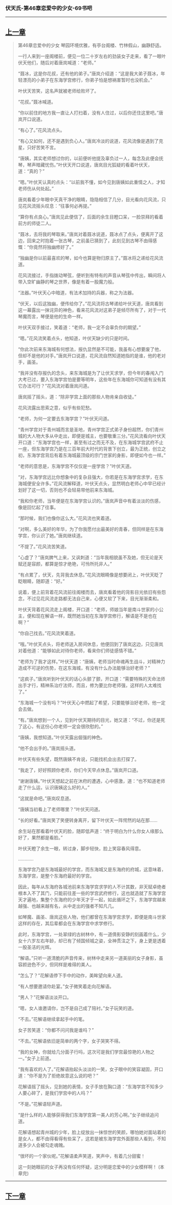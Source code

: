 ### 伏天氏-第46章恋爱中的少女-69书吧

--------
[上一章](./ca0b4fa0b58a50e558946da7ef06d642.md)
--------


>
>
>
>第46章恋爱中的少女
>琴园环境优雅，有亭台阁楼、竹林假山，幽静舒适。
>
>一行人来到一座阁楼前，便见一位二十岁左右的劲装女子走来，看了一眼叶伏天他们，随后对着唐岚喊道：“老师。”
>
>“聂冰，这是你花叔，还有他的弟子。”唐岚介绍道：“这是我大弟子聂冰，年轻漂亮的小弟子在东海学宫修行，你弟子怕是想祸害暂时也没机会。”
>
>叶伏天苦笑，这名声就被老师给败坏了。
>
>“花叔。”聂冰喊道。
>
>“你以前住的地方我一直让人打扫着，没有人住过，以后你还住这里吧。”唐岚开口说道。
>
>“有心了。”花风流点头。
>
>“有心又如何，还不是遇到负心人。”唐岚冷淡的说道，花风流像是遇到了克星，只好苦笑不言。
>
>“唐姨，其实老师想过你的，以前便听他提及辜负过一人，每念及此便会抚琴，琴声暗藏忧伤。”叶伏天开口说道，唐岚目光狐疑的看着叶伏天，道：“真的？”
>
>“嗯。”叶伏天认真的点头：“以前我不懂，如今见到唐姨如此重情之人，才知老师伤从何处起。”
>
>唐岚看着少年眼中天真干净的眼睛，隐隐相信了几分，目光看向花风流，只见花风流摇头叹息：“往事何必再提。”
>
>“算你有点良心。”唐岚见此便信了，后面的余生目瞪口呆，一脸崇拜的看着前方的师徒二人。
>
>“聂冰，去将我的琴取来。”唐岚对着聂冰说道，聂冰点了点头，便离开了这边，回来之时抱着一张古琴，之前虽已猜到了，此刻见到古琴不由得感慨：“你竟然将独幽修好了。”
>
>“独幽是你以前最喜欢的琴，如今也算是物归原主了。”聂冰将之递给花风流道。
>
>花风流接过，手指拨动琴弦，便听到有特有的声音从琴弦中传出，瞬间将人带入空旷幽静的琴之世界，像是有着一股魔力般。
>
>“法器。”叶伏天心中暗道，有法术加持的兵器，称之为法器。
>
>“伏天，以后这独幽，便传给你了。”花风流将古琴递给叶伏天道，唐岚看到这一幕露出一抹诧异的神色，看来花风流对这弟子是倾尽所有了，对于一代琴魔而言，琴便是他的生命一样。
>
>叶伏天双手接过，笑着道：“老师，我一定不会辜负你的期望。”
>
>“嗯。”花风流笑着点头，他知道，叶伏天缺少的只是时间。
>
>“你此次前来东海城有何想法，报仇显然是不可能，我虽有心想要废了他，但却不是他的对手。”唐岚开口说道，花风流自然知道她指的是谁，他的老对手，画圣。
>
>“我并没有存报仇的念头，来东海城是为了让伏天求学，但今年的春闱入门大考已过，要入东海学宫怕是要等明年，这些年在东海城你可知道有没有其它办法可行？”花风流对着唐岚问道。
>
>唐岚摇了摇头，道：“除非学宫上面的那些人物肯亲自收徒。”
>
>花风流露出思索之意，似乎有些犯愁。
>
>“老师，为何一定要去东海学宫？”叶伏天问道。
>
>“青州学宫对于青州城而言是圣地，青州学宫正式弟子身份超然，你们青州城的大人物大多从中走出，即便是城主，也要敬重三分。”花风流看向叶伏天开口道：“东海学宫也一样，甚至有过之而无不及，在东海城学宫武府不止一座，但东海学宫乃是在三百年前大时代的背景下创立，最为正统，创立之初，东海学宫背后有着东海城最顶级的宗门世家的身影，即便如今也一样。”
>
>“老师的意思是，东海学宫不仅仅是一座学宫？”叶伏天道。
>
>“对，东海学宫远比你想象中的复杂且强大，你若是在东海学宫求学，在东海城便安全许多。”花风流解释道，叶伏天点头，显然明白老师心中早已经计划好了这一切，否则也不会轻易带他前来东海城。
>
>“我和你老师，当年便是在东海学宫认识的。”唐岚声音中有着淡淡的伤感，像是回忆起了往事。
>
>“那时候，我们也像你这么大。”花风流也笑着道。
>
>“对啊，多么美好的年华，为了你我愿付出最美好的青春，但同样是在东海学宫，你认识了她。”唐岚继续道。
>
>“不提了。”花风流苦笑道。
>
>“心虚了？”唐岚脾气上来，又讽刺道：“当年我相貌虽不及她，但无论是天赋还是容颜，都算是惊才绝艳，可怜所托非人。”
>
>“有点累了，伏天，先背我去休息。”花风流眼睛像是想要闭上，叶伏天眨了眨眼睛，随即道：“好。”
>
>说着，便上前背着花风流前往阁楼而去，唐岚看着他的背影目光依旧有些怨念，不过见花风流走路都无法自己来，心便又软了下来，目光渐渐柔和。
>
>叶伏天背着花风流走上阁楼，开口道：“老师，师娘当年是南斗世家的小公主，便和现在解语一样，既然她当初在东海学宫修行，解语是不是也在啊？”
>
>“你自己找去。”花风流笑着道。
>
>“哦。”叶伏天点头，将老师送入房间休息，他便回到了唐岚这边，只见唐岚对着他道：“能够如此对待你老师，看来你们师徒感情不错。”
>
>“老师为了我才这样。”叶伏天道：“唐姨，老师当时命魂再生战斗，对精神力造成不可逆的伤势，在这东海城，有没有什么办法能够治好老师？”
>
>“这疯子。”唐岚听到叶伏天的话心头颤了颤，开口道：“需要特殊的天命法师出手才行，精神系治疗法师，而且，修为要比你老师强，这样的人太难找了。”
>
>“东海城一个没有吗？”叶伏天心中燃起了希望，只要能够治好老师，他一定会去做。
>
>“有。”唐岚想到一个人，见到叶伏天期待的目光，她又道：“不过，你还是死了这心，有这份心你老师一定会很欣慰的。”
>
>“唐姨，我想知道。”叶伏天露出倔强的神色。
>
>“他不会出手的。”唐岚摇头道。
>
>叶伏天有些失望，既然唐姨不肯说，只能找机会出去打探了。
>
>“我走了，好好照顾你老师，你们今天早点休息。”唐岚开口道。
>
>“谢谢唐姨。”叶伏天想起之前在沐府的遭遇，心中感激，道：“也不知道老师走了什么运，认识唐姨这么好的人。”
>
>“这就是命吧。”唐岚叹息道。
>
>“唐姨当初看上了老师哪里？”叶伏天问道。
>
>“长的好看。”唐岚笑了笑便转身离开，留下叶伏天一阵愕然的站在那……
>
>余生站在那看着叶伏天的脸，随即低声道：“终于明白为什么你女人缘那么好了，果然都是看脸。”
>
>叶伏天瞪了余生一眼，转过身，脚步轻快，脸上笑容春风得意。
>
>…………
>
>东海学宫乃是东海城最好的学宫，而东海城又是东海府的府城，这意味着，东海学宫，是整个东海府最好的学宫。
>
>因此，每年从东海府各城池前来东海学宫求学的人不计其数，非天赋卓绝者根本入不了其门，只能前往差一些的学宫武府修行，这也就造就了东海学宫天才遍地，集整个东海府的少年天才于一起，如此循环之下，东海学宫越来越强、也越来越有名，从中走出的强者不知凡几。
>
>如琴魔、画圣、唐岚这些人物，他们都曾在东海学宫求学，即便是南斗世家这样的存在，其后辈都会在东海学宫中求学修行。
>
>此时，东海学宫，一处翠绿的古树林中，有一道倩影安静的刻画着什么，少女十六岁左右年龄，却已有了倾国倾城之姿，全神贯注之下，身上更是透着一股圣洁的光辉。
>
>“解语。”只听一道清脆的声音传来，树林中走来另一道美丽的女子身影，虽容颜逊色不少，但同样是难得的美人。
>
>“怎么了？”花解语停下手中的动作，美眸望向来人道。
>
>“有人想要邀请你赴宴。”女子微笑着走向花解语。
>
>“男人？”花解语淡淡开口。
>
>“嗯，女人谁邀请你，岂不是自己成了陪衬。”女子玩笑的道。
>
>“不去。”花解语继续拿起手中的笔。
>
>女子苦笑道：“你都不问问我是谁吗？”
>
>“不去。”花解语依旧是简单的两个字，女子哭笑不得。
>
>“我的女神，你就给几分面子行吗，这次可是我们学宫最惊艳的人物之一。”女子上前道。
>
>“我有喜欢的人了。”花解语抬起头淡淡的一笑，女子眼中的笑容凝固，开口道：“你不是为了拒绝故意这么说的吧？”
>
>花解语摇了摇头，见到她的表情，女子手放在胸口道：“东海学宫不知多少人要心碎了，是我们学宫中的人吗？”
>
>“不是。”花解语轻声道。
>
>“是什么样的人能够获得我们东海学宫第一美人的芳心啊。”女子继续追问道。
>
>花解语想起青州城的少年，脸上绽放出一抹惊世的笑颜，哪怕她对面站着的是女人，都不由得看得有些呆了，这若是被东海学宫外面那些人看到，不知道多少人会被勾走魂魄。
>
>“很坏的一个家伙呢。”花解语柔声笑道，笑声中，有着几分甜蜜！
>
>这一刻她眼前的女子再没有任何怀疑，这分明是恋爱中的少女模样啊！
>(本章完)
>
>

--------
[下一章](./00acebef621d6fe7d11cee1515705ef8.md)
--------

